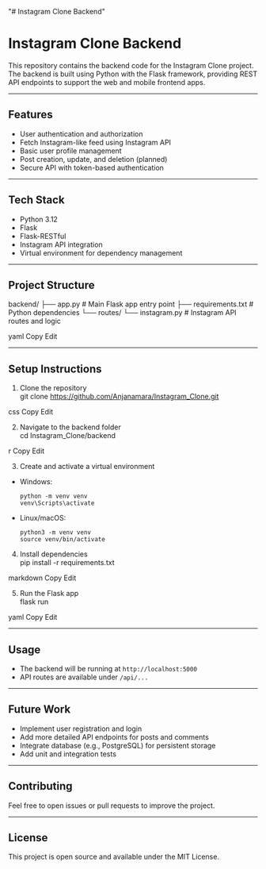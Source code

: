 "# Instagram Clone Backend"

# Instagram Clone Backend

This repository contains the backend code for the Instagram Clone project.  
The backend is built using Python with the Flask framework, providing REST API endpoints to support the web and mobile frontend apps.

---

## Features

- User authentication and authorization
- Fetch Instagram-like feed using Instagram API
- Basic user profile management
- Post creation, update, and deletion (planned)
- Secure API with token-based authentication

---

## Tech Stack

- Python 3.12
- Flask
- Flask-RESTful
- Instagram API integration
- Virtual environment for dependency management

---

## Project Structure

backend/
├── app.py # Main Flask app entry point
├── requirements.txt # Python dependencies
└── routes/
└── instagram.py # Instagram API routes and logic

yaml
Copy
Edit

---

## Setup Instructions

1. Clone the repository  
   git clone https://github.com/Anjanamara/Instagram_Clone.git

css
Copy
Edit

2. Navigate to the backend folder  
   cd Instagram_Clone/backend

r
Copy
Edit

3. Create and activate a virtual environment

- Windows:
  ```
  python -m venv venv
  venv\Scripts\activate
  ```
- Linux/macOS:
  ```
  python3 -m venv venv
  source venv/bin/activate
  ```

4. Install dependencies  
   pip install -r requirements.txt

markdown
Copy
Edit

5. Run the Flask app  
   flask run

yaml
Copy
Edit

---

## Usage

- The backend will be running at `http://localhost:5000`
- API routes are available under `/api/...`

---

## Future Work

- Implement user registration and login
- Add more detailed API endpoints for posts and comments
- Integrate database (e.g., PostgreSQL) for persistent storage
- Add unit and integration tests

---

## Contributing

Feel free to open issues or pull requests to improve the project.

---

## License

This project is open source and available under the MIT License.
